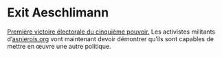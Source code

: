 # Exit Aeschlimann

[Première victoire électorale du cinquième pouvoir.](http://asnierois.org/fw/html/modules.php?name=News&file=article&sid=882) Les activistes militants d’[asnierois.org](http://asnierois.org) vont maintenant devoir démontrer qu’ils sont capables de mettre en œuvre une autre politique.